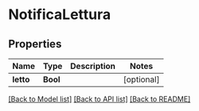 # NotificaLettura

## Properties
Name | Type | Description | Notes
------------ | ------------- | ------------- | -------------
**letto** | **Bool** |  | [optional] 

[[Back to Model list]](../README.md#documentation-for-models) [[Back to API list]](../README.md#documentation-for-api-endpoints) [[Back to README]](../README.md)


